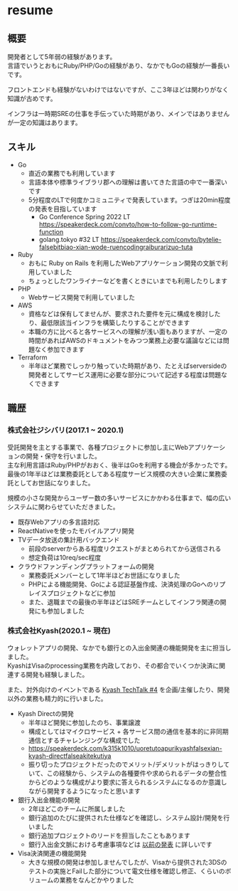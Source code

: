 # resume
## 概要

開発者として5年弱の経験があります。  
言語でいうとおもにRuby/PHP/Goの経験があり、なかでもGoの経験が一番長いです。

フロントエンドも経験がないわけではないですが、ここ3年ほどは関わりがなく知識が古めです。

インフラは一時期SREの仕事を手伝っていた時期があり、メインではありませんが一定の知識はあります。

## スキル

- Go
    - 直近の業務でも利用しています
    - 言語本体や標準ライブラリ郡への理解は書いてきた言語の中で一番深いです
    - 5分程度のLTで何度かコミュニティで発表しています。つぎは20min程度の発表を目指しています
        - Go Conference Spring 2022 LT https://speakerdeck.com/convto/how-to-follow-go-runtime-function
        - golang.tokyo #32 LT https://speakerdeck.com/convto/bytelie-falsebitbiao-xian-wode-ruencodingraiburarizuo-tuta
- Ruby
    - おもに Ruby on Rails を利用したWebアプリケーション開発の文脈で利用していました
    - ちょっとしたワンライナーなどを書くときにいまでも利用したりします
- PHP
    - Webサービス開発で利用していました
- AWS
    - 資格などは保有してませんが、要求された要件を元に構成を検討したり、最低限該当インフラを構築したりすることができます
    - 本職の方に比べると各サービスへの理解が浅い面もありますが、一定の時間があればAWSのドキュメントをみつつ業務上必要な議論などには問題なく参加できます
- Terraform
    - 半年ほど業務でしっかり触っていた時期があり、たとえばserversideの開発者としてサービス運用に必要な部分について記述する程度は問題なくできます

## 職歴

### 株式会社ジシバリ(2017.1 ~ 2020.1)

受託開発を主とする事業で、各種プロジェクトに参加し主にWebアプリケーションの開発・保守を行いました。  
主な利用言語はRuby/PHPがおおく、後半はGoを利用する機会が多かったです。  
最後の1年半ほどは業務委託としてある程度サービス規模の大きい企業に業務委託としてお世話になりました。

規模の小さな開発からユーザー数の多いサービスにかかわる仕事まで、幅の広いシステムに関わらせていただきました。

- 既存Webアプリの多言語対応
- ReactNativeを使ったモバイルアプリ開発
- TVデータ放送の集計用バックエンド
    - 前段のserverからある程度リクエストがまとめられてから送信される
    - 想定負荷は10req/sec程度
- クラウドファンディングプラットフォームの開発
    - 業務委託メンバーとして1年半ほどお世話になりました
    - PHPによる機能開発、Goによる認証基盤作成、決済処理のGoへのリプレイスプロジェクトなどに参加
    - また、退職までの最後の半年ほどはSREチームとしてインフラ関連の開発にも参加しました

### 株式会社Kyash(2020.1 ~ 現在)

ウォレットアプリの開発、なかでも銀行との入出金関連の機能開発を主に担当しました。  
KyashはVisaのprocessing業務を内政しており、その都合でいくつか決済に関連する開発も経験しました。

また、対外向けのイベントである [Kyash TechTalk #4](https://kyash.connpass.com/event/257971/) を企画/主催したり、開発以外の業務も精力的に行いました。

- Kyash Directの開発
    - 半年ほど開発に参加したのち、事業譲渡
    - 構成としてはマイクロサービス + 各サービス間の通信を基本的に非同期通信とするチャレンジングな構成でした
    - https://speakerdeck.com/k315k1010/uoretutoapurikyashfalsexian-kyash-directfalseakitekutiya
    - 振り切ったプロジェクトだったのでメリット/デメリットがはっきりしていて、この経験から、システムの各種要件や求められるデータの整合性からどのような構成がより要求に答えられるシステムになるのか意識しながら開発するようになったと思います
- 銀行入出金機能の開発
    - 2年ほどこのチームに所属しました
    - 銀行追加のたびに提供された仕様などを確認し、システム設計/開発を行いました
    - 銀行追加プロジェクトのリードを担当したこともあります
    - 銀行入出金文脈における考慮事項などは [以前の発表](https://speakerdeck.com/convto/out-difficulties-and-solutions) に詳しいです
- Visa決済関連の機能開発
    - 大きな規模の開発は参加しませんでしたが、Visaから提供された3DSのテストの実施とFailした部分について電文仕様を確認し修正、くらいのボリュームの業務をなんどかやりました
